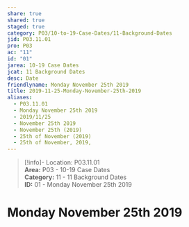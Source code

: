 ```yaml
---  
share: true  
shared: true  
staged: true  
category: P03/10-to-19-Case-Dates/11-Background-Dates  
jid: P03.11.01  
pro: P03  
ac: "11"  
id: "01"  
jarea: 10-19 Case Dates  
jcat: 11 Background Dates  
desc: Date  
friendlyname: Monday November 25th 2019  
title: 2019-11-25-Monday-November-25th-2019  
aliases:  
  - P03.11.01  
  - Monday November 25th 2019  
  - 2019/11/25  
  - November 25th 2019  
  - November 25th (2019)  
  - 25th of November (2019)  
  - 25th of November, 2019,  
---  
```

>[!info]- Location: P03.11.01  
>**Area:** P03 - 10-19 Case Dates  
>**Category:** 11 - 11 Background Dates  
>**ID:** 01 - Monday November 25th 2019  
  
# Monday November 25th 2019  
